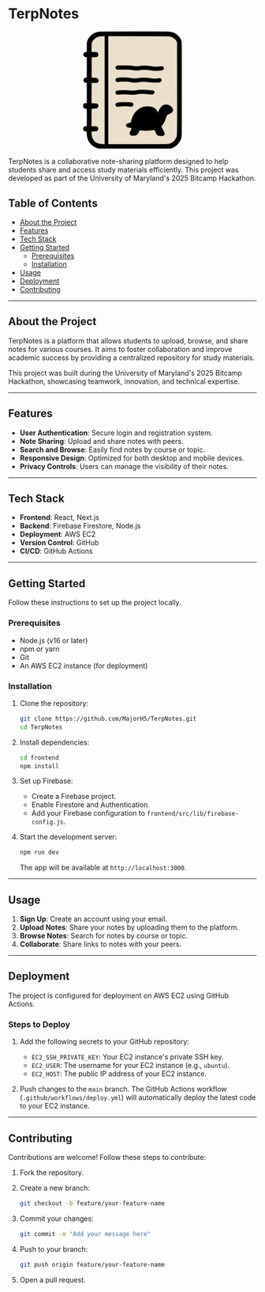 # TerpNotes


<p align="center">
  <img src="frontend/public/assets/images/logo.svg" alt="TerpNotes Logo" width="200">
</p>

TerpNotes is a collaborative note-sharing platform designed to help students share and access study materials efficiently. This project was developed as part of the University of Maryland's 2025 Bitcamp Hackathon.

## Table of Contents

- [About the Project](#about-the-project)
- [Features](#features)
- [Tech Stack](#tech-stack)
- [Getting Started](#getting-started)
  - [Prerequisites](#prerequisites)
  - [Installation](#installation)
- [Usage](#usage)
- [Deployment](#deployment)
- [Contributing](#contributing)

---

## About the Project

TerpNotes is a platform that allows students to upload, browse, and share notes for various courses. It aims to foster collaboration and improve academic success by providing a centralized repository for study materials.

This project was built during the University of Maryland's 2025 Bitcamp Hackathon, showcasing teamwork, innovation, and technical expertise.

---

## Features

- **User Authentication**: Secure login and registration system.
- **Note Sharing**: Upload and share notes with peers.
- **Search and Browse**: Easily find notes by course or topic.
- **Responsive Design**: Optimized for both desktop and mobile devices.
- **Privacy Controls**: Users can manage the visibility of their notes.

---

## Tech Stack

- **Frontend**: React, Next.js
- **Backend**: Firebase Firestore, Node.js
- **Deployment**: AWS EC2
- **Version Control**: GitHub
- **CI/CD**: GitHub Actions

---

## Getting Started

Follow these instructions to set up the project locally.

### Prerequisites

- Node.js (v16 or later)
- npm or yarn
- Git
- An AWS EC2 instance (for deployment)

### Installation

1. Clone the repository:

   ```bash
   git clone https://github.com/MajorH5/TerpNotes.git
   cd TerpNotes
   ```

2. Install dependencies:

   ```bash
   cd frontend
   npm install
   ```

3. Set up Firebase:

   - Create a Firebase project.
   - Enable Firestore and Authentication.
   - Add your Firebase configuration to `frontend/src/lib/firebase-config.js`.

4. Start the development server:

   ```bash
   npm run dev
   ```

   The app will be available at `http://localhost:3000`.

---

## Usage

1. **Sign Up**: Create an account using your email.
2. **Upload Notes**: Share your notes by uploading them to the platform.
3. **Browse Notes**: Search for notes by course or topic.
4. **Collaborate**: Share links to notes with your peers.

---

## Deployment

The project is configured for deployment on AWS EC2 using GitHub Actions.

### Steps to Deploy

1. Add the following secrets to your GitHub repository:
   - `EC2_SSH_PRIVATE_KEY`: Your EC2 instance's private SSH key.
   - `EC2_USER`: The username for your EC2 instance (e.g., `ubuntu`).
   - `EC2_HOST`: The public IP address of your EC2 instance.

2. Push changes to the `main` branch. The GitHub Actions workflow (`.github/workflows/deploy.yml`) will automatically deploy the latest code to your EC2 instance.

---

## Contributing

Contributions are welcome! Follow these steps to contribute:

1. Fork the repository.
2. Create a new branch:

   ```bash
   git checkout -b feature/your-feature-name
   ```

3. Commit your changes:

   ```bash
   git commit -m "Add your message here"
   ```

4. Push to your branch:

   ```bash
   git push origin feature/your-feature-name
   ```

5. Open a pull request.